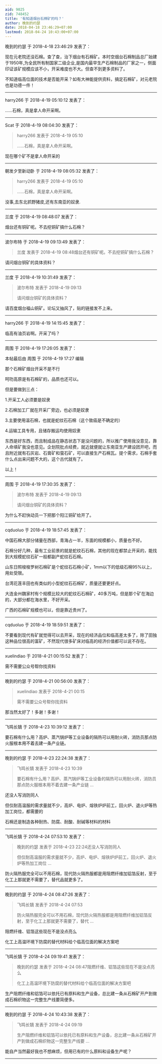 ```yaml
---
aid: 9025
zid: 748452
title: '有知道烟台石棉矿的吗？'
author: 晚到的约瑟
date: 2018-04-18 23:46:29+07:00
lastmod: 2018-04-24 10:43:00+07:00
---
```


晚到的约瑟 于 2018-4-18 23:46:29 发表了：

现在元老院还没石棉。查了查，治下烟台有石棉矿。本时空烟台石棉制品总厂始建于1950年,为全民所有制国家二级企业,是国内最早生产石棉制品的厂家之一，侧面印证该矿规模应该不小，开采难度也不大。但查不到更多资料了。

不知道临高位面的技术是否能开采？如有大神能提供资料，搞定石棉矿，对元老院也是功德一件！

---------

harry266 于 2018-4-19 05:10:12 发表了：

……石棉，真是拿人命开采啊。

---------

Scat 于 2018-4-19 08:04:30 发表了：

> harry266 发表于 2018-4-19 05:10
> 
> ……石棉，真是拿人命开采啊。



现在哪个矿不是拿人命开采的

---------

朝发夕至新动卧 于 2018-4-19 08:05:32 发表了：

> harry266 发表于 2018-4-19 05:10
> 
> ……石棉，真是拿人命开采啊。



没事,去东北抓野猪皮,还有东南亚的奴隶.

---------

兰度 于 2018-4-19 08:48:07 发表了：

烟台还有铜矿呢。不去挖铜矿搞什么石棉？

---------

波尔布特 于 2018-4-19 09:13:49 发表了：

> 兰度 发表于 2018-4-19 08:48烟台还有铜矿呢。不去挖铜矿搞什么石棉？



请问烟台铜矿的具体资料？

---------

兰度 于 2018-4-19 10:31:49 发表了：

> 波尔布特 发表于 2018-4-19 09:13
> 
> 请问烟台铜矿的具体资料？



请百度烟台福山铜矿。论坛又抽风了，贴的链接发不上来。

---------

harry266 于 2018-4-19 14:15:45 发表了：

临高有油页岩啊。开采了吗？

---------

周围 于 2018-4-19 17:26:05 发表了：

本帖最后由 周围 于 2018-4-19 17:27 编辑 

那个石棉矿烟台开采不是不行

呵叻高原是有石棉矿的，品质也还可以。

但是要做到三点：

1.开采工人必须要是奴隶

2.石棉加工厂就在开采厂旁边，也必须是奴隶

3.主要使用温石棉，也就是蛇纹石石棉（这个致癌是不确定的）

4.运输工具专用，且储存搬运均使用奴隶

东西是好东西，而且制成品在静态状态下是没问题的，所以推广使用我没意见，靠人命填矿我没也意见。企划院批点经费，就近就便就让东南亚生产建设团开吧，而且附近就有石灰岩、石膏矿和萤石矿，可以直接生产石棉瓦。提个需求，石棉手套什么点出来问题不大的，这个古代就有了。

以上！

---------

周围 于 2018-4-19 17:30:35 发表了：

> 波尔布特 发表于 2018-4-19 09:13
> 
> 请问烟台铜矿的具体资料？



为什么不赶快动员一下把那个阳江铜矿给开了。

---------

cqduoluo 于 2018-4-19 18:57:45 发表了：

中国石棉大部分储量在西部，青海占一半，东面的规模都小，质量也不好。

石棉分好几种，最有工业前景的就是蛇纹石石棉，其他的现在都禁止开采的，能找到大规模蛇纹石矿一般都副产蛇纹石石棉。

山东日照梭梭罗树石棉矿是个蛇纹石石棉小矿，1mm以下的低级石棉95%以上，用处受限。

台湾花莲丰田也有类似的小型蛇纹石石棉矿，质量还要更好点。

大连金州魏家村有个规模比较大的蛇纹石石棉矿，40多万吨，但是那个矿在海边的，大部分都在海水里，不好开采。

广西的石棉矿规模也可以，但是靠近贵州了。

---------

cqduoluo 于 2018-4-19 18:59:51 发表了：

不要看到现代有矿就觉得可以去开采，现在的经济品位和临高差太多了，除了田独这种品位很高的富矿，不然现代很多矿床对临高的经济价值都可以说不存在。

---------

xuelindiao 于 2018-4-21 00:15:52 发表了：

需不需要公众号帮你找资料

---------

晚到的约瑟 于 2018-4-21 00:56:00 发表了：

> xuelindiao 发表于 2018-4-21 00:15
> 
> 需不需要公众号帮你找资料



那当然太好了！多谢！多谢！

---------

飞鸣长镝 于 2018-4-23 10:39:12 发表了：

要石棉有什么用？高炉、蒸汽锅炉等工业设备的隔热可以用耐火砖，消防员那点防火服根本用不着去建一条产业链。

---------

晚到的约瑟 于 2018-4-23 22:24:38 发表了：

> 飞鸣长镝 发表于 2018-4-23 10:39
> 
> 要石棉有什么用？高炉、蒸汽锅炉等工业设备的隔热可以用耐火砖，消防员那点防火服根本用不着去建一条产业链 ...



还没人写消防同人

但仅耐高温服的需求量就不少，高炉、电炉、熔铁炉炉前工，回火炉、退火炉等热加工岗位，都需要的

石棉还是制造各种耐热、防腐、耐酸、耐碱等材料的材料

---------

飞鸣长镝 于 2018-4-24 07:53:10 发表了：

> 晚到的约瑟 发表于 2018-4-23 22:24还没人写消防同人
> 
> 但仅耐高温服的需求量就不少，高炉、电炉、熔铁炉炉前工，回火炉、退火炉等热加工岗位 ...



防火隔热服完全可以不用石棉，现代防火隔热服都是用阻燃纤维加铝箔反射，至于化工上那就更不需要了，替代品就更多了。

---------

晚到的约瑟 于 2018-4-24 08:47:26 发表了：

> 飞鸣长镝 发表于 2018-4-24 07:53
> 
> 防火隔热服完全可以不用石棉，现代防火隔热服都是用阻燃纤维加铝箔反射，至于化工上那就更不需要了，替代 ...



阻燃纤维、铝箔这些现在不是没点亮么

化工上高温环境下防腐的替代材料给个临高位面的解决方案吧

---------

飞鸣长镝 于 2018-4-24 09:19:41 发表了：

> 晚到的约瑟 发表于 2018-4-24 08:47阻燃纤维、铝箔这些现在不是没点亮么
> 
> 化工上高温环境下防腐的替代材料给个临高位面的解决方案吧



生产阻燃纤维和铝箔可以依托已有原料和生产设备，总比建一条从石棉矿开产到做成石棉织物这一完整生产线要简便多。

---------

晚到的约瑟 于 2018-4-24 10:43:38 发表了：

> 飞鸣长镝 发表于 2018-4-24 09:19
> 
> 生产阻燃纤维和铝箔可以依托已有原料和生产设备，总比建一条从石棉矿开产到做成石棉织物这一完整生产线要 ...



能自产当然最好我也不想麻烦，但用已有的什么原料和设备生产呢？

---------


